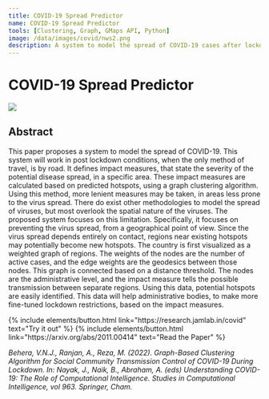 ```yaml
---
title: COVID-19 Spread Predictor
name: COVID-19 Spread Predictor
tools: [Clustering, Graph, GMaps API, Python]
image: /data/images/covid/nws2.png
description: A system to model the spread of COVID-19 cases after lockdown has been proposed, to define new preventive measures based on hotspots, using the graph clustering algorithm.
---
```


# COVID-19 Spread Predictor

![](/data/images/covid/map.png)

## Abstract
This paper proposes a system to model the spread of COVID-19. This system will work in post lockdown conditions, when the only method of travel, is by road. It defines impact measures, that state the severity of the potential disease spread, in a specific area. These impact measures are calculated based on predicted hotspots, using a graph clustering algorithm. Using this method, more lenient measures may be taken, in areas less prone to the virus spread. There do exist other methodologies to model the spread of viruses, but most overlook the spatial nature of the viruses. The proposed system focuses on this limitation. Specifically, it focuses on preventing the virus spread, from a geographical point of view.  Since the virus spread depends entirely on contact, regions near existing hotspots may potentially become new hotspots. The country is first visualized as a weighted graph of regions. The weights of the nodes are the number of active cases, and the edge weights are the geodesics between those nodes. This graph is connected based on a distance threshold. The nodes are the administrative level, and the impact measure tells the possible transmission between separate regions. Using this data, potential hotspots are easily identified. This data will help administrative bodies, to make more fine-tuned lockdown restrictions, based on the impact measures.

<p class="text-center">
{% include elements/button.html link="https://research.jamlab.in/covid" text="Try it out" %}
{% include elements/button.html link="https://arxiv.org/abs/2011.00414" text="Read the Paper" %}
</p>

_Behera, V.N.J., Ranjan, A., Reza, M. (2022). Graph-Based Clustering Algorithm for Social Community Transmission Control of COVID-19 During Lockdown. In: Nayak, J., Naik, B., Abraham, A. (eds) Understanding COVID-19: The Role of Computational Intelligence. Studies in Computational Intelligence, vol 963. Springer, Cham._